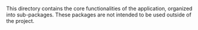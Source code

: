 This directory contains the core functionalities of the application, organized into sub-packages. These packages are not intended to be used outside of the project.